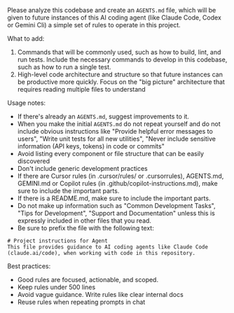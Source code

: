 Please analyze this codebase and create an `AGENTS.md` file, which will be given to future instances of this AI coding agent (like Claude Code, Codex or Gemini Cli) a simple set of rules to operate in this project.

What to add:

1. Commands that will be commonly used, such as how to build, lint, and run tests. Include the necessary commands to develop in this codebase, such as how to run a single test.
2. High-level code architecture and structure so that future instances can be productive more quickly. Focus on the "big picture" architecture that requires reading multiple files to understand

Usage notes:

- If there's already an `AGENTS.md`, suggest improvements to it.
- When you make the initial `AGENTS.md` do not repeat yourself and do not include obvious instructions like "Provide helpful error messages to users", "Write unit tests for all new utilities", "Never include sensitive information (API keys, tokens) in code or commits"
- Avoid listing every component or file structure that can be easily discovered
- Don't include generic development practices
- If there are Cursor rules (in .cursor/rules/ or .cursorrules), AGENTS.md, GEMINI.md or Copilot rules (in .github/copilot-instructions.md), make sure to include the important parts.
- If there is a README.md, make sure to include the important parts.
- Do not make up information such as "Common Development Tasks", "Tips for Development", "Support and Documentation" unless this is expressly included in other files that you read.
- Be sure to prefix the file with the following text:

```
# Project instructions for Agent
This file provides guidance to AI coding agents like Claude Code (claude.ai/code), when working with code in this repository.
```

Best practices:

* Good rules are focused, actionable, and scoped.
* Keep rules under 500 lines
* Avoid vague guidance. Write rules like clear internal docs
* Reuse rules when repeating prompts in chat